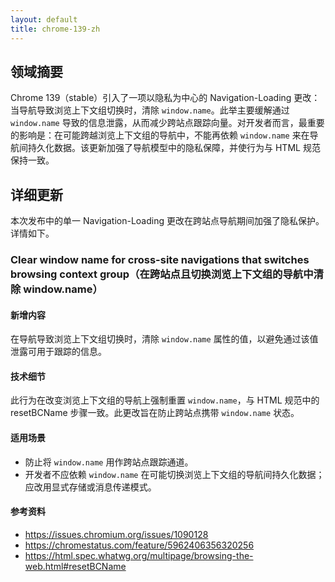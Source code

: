 ```yaml
---
layout: default
title: chrome-139-zh
---
```


## 领域摘要

Chrome 139（stable）引入了一项以隐私为中心的 Navigation-Loading 更改：当导航导致浏览上下文组切换时，清除 `window.name`。此举主要缓解通过 `window.name` 导致的信息泄露，从而减少跨站点跟踪向量。对开发者而言，最重要的影响是：在可能跨越浏览上下文组的导航中，不能再依赖 `window.name` 来在导航间持久化数据。该更新加强了导航模型中的隐私保障，并使行为与 HTML 规范保持一致。

## 详细更新

本次发布中的单一 Navigation-Loading 更改在跨站点导航期间加强了隐私保护。详情如下。

### Clear window name for cross-site navigations that switches browsing context group（在跨站点且切换浏览上下文组的导航中清除 window.name）

#### 新增内容
在导航导致浏览上下文组切换时，清除 `window.name` 属性的值，以避免通过该值泄露可用于跟踪的信息。

#### 技术细节
此行为在改变浏览上下文组的导航上强制重置 `window.name`，与 HTML 规范中的 resetBCName 步骤一致。此更改旨在防止跨站点携带 `window.name` 状态。

#### 适用场景
- 防止将 `window.name` 用作跨站点跟踪通道。
- 开发者不应依赖 `window.name` 在可能切换浏览上下文组的导航间持久化数据；应改用显式存储或消息传递模式。

#### 参考资料
- https://issues.chromium.org/issues/1090128
- https://chromestatus.com/feature/5962406356320256
- https://html.spec.whatwg.org/multipage/browsing-the-web.html#resetBCName

